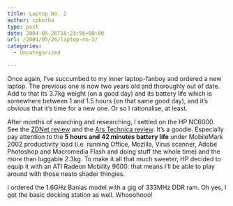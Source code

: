 ```yaml
---
title: Laptop No. 2
author: cpbotha
type: post
date: 2004-05-26T16:23:56+00:00
url: /2004/05/26/laptop-no-2/
categories:
  - Uncategorized

---
```

Once again, I&#8217;ve succumbed to my inner laptop-fanboy and ordered a new laptop. The previous one is now two years old and thoroughly out of date. Add to that its 3.7kg weight (on a good day) and its battery life which is somewhere between 1 and 1.5 hours (on that same good day), and it&#8217;s obvious that it&#8217;s time for a new one. Or so I rationalise, at least.

After months of searching and researching, I settled on the HP NC6000. See the [ZDNet review][1] and the [Ars Technica review][2]. It&#8217;s a goodie. Especially pay attention to the **5 hours and 42 minutes battery life** under MobileMark 2002 productivity load (i.e. running Office, Mozilla, Virus scanner, Adobe Photoshop and Macromedia Flash and doing stuff the whole time) and the more than luggable 2.3kg. To make it all that much sweeter, HP decided to equip it with an ATI Radeon Mobility 9600: that means I&#8217;ll be able to play around with those neato shader thingies.

I ordered the 1.6GHz Banias model with a gig of 333MHz DDR ram. Oh yes, I got the basic docking station as well. Whooohooo!

 [1]: http://reviews-zdnet.com.com/HP_Compaq_nc6000_business_notebook/4505-3121_16-30584605.html
 [2]: http://arstechnica.com/reviews/004/nc6000/nc6000-1.html